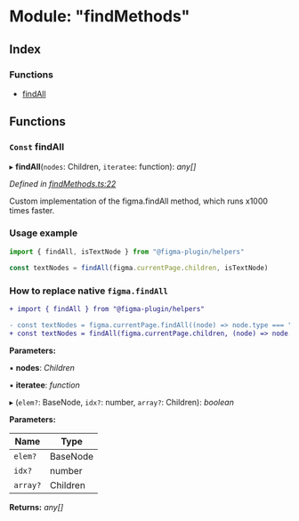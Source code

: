 
# Module: "findMethods"

## Index

### Functions

* [findAll](_findmethods_.md#const-findall)

## Functions

### `Const` findAll

▸ **findAll**(`nodes`: Children, `iteratee`: function): *any[]*

*Defined in [findMethods.ts:22](https://github.com/figma-plugin-helper-functions/figma-plugin-helpers/blob/d198f68/src/helpers/findMethods.ts#L22)*

Custom implementation of the figma.findAll method, which runs x1000 times faster.

### Usage example
```ts
import { findAll, isTextNode } from "@figma-plugin/helpers"

const textNodes = findAll(figma.currentPage.children, isTextNode)
```

### How to replace native `figma.findAll`
```diff
+ import { findAll } from "@figma-plugin/helpers"

- const textNodes = figma.currentPage.findAll((node) => node.type === "TEXT");
+ const textNodes = findAll(figma.currentPage.children, (node) => node.type === "TEXT")
```

**Parameters:**

▪ **nodes**: *Children*

▪ **iteratee**: *function*

▸ (`elem?`: BaseNode, `idx?`: number, `array?`: Children): *boolean*

**Parameters:**

Name | Type |
------ | ------ |
`elem?` | BaseNode |
`idx?` | number |
`array?` | Children |

**Returns:** *any[]*
